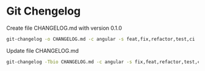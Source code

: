 # Git Chengelog

Create file CHANGELOG.md with version 0.1.0
```bash
git-changelog -o CHANGELOG.md -c angular -s feat,fix,refactor,test,ci        
````

Update file CHANGELOG.md
```bash
git-changelog -Tbio CHANGELOG.md -c angular -s fix,feat,refactor,test,ci         
```
